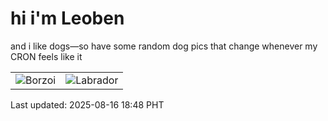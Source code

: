 # hi i'm Leoben

and i like dogs—so have some random dog pics that change whenever my CRON feels like it

|  |  |
|--------|----------|
| ![Borzoi](https://random-dog-vercel.vercel.app/api/random-borzoi?v=1755341339) | ![Labrador](https://random-dog-vercel.vercel.app/api/random-labrador?v=1755341339) |

Last updated: 2025-08-16 18:48 PHT
